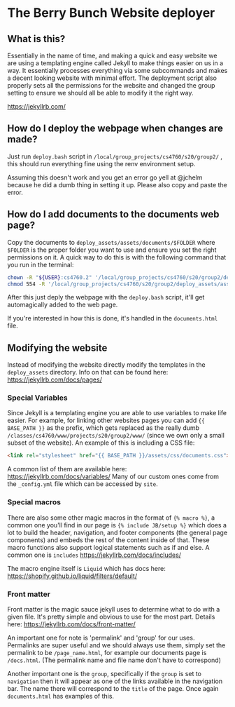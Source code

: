 # The Berry Bunch Website deployer


## What is this?
Essentially in the name of time, and making a quick and easy website we are
using a templating engine called Jekyll to make things easier on us in a way.
It essentially processes everything via some subcommands and makes a decent
looking website with minimal effort.
The deployment script also properly sets all the permissions for the website
and changed the group setting to ensure we should all be able to modify it
the right way.

https://jekyllrb.com/


## How do I deploy the webpage when changes are made?
Just run `deploy.bash` script in `/local/group_projects/cs4760/s20/group2/` ,
this should run everything fine using the renv environment setup.

Assuming this doesn't work and you get an error go yell at @jchelm because he
did a dumb thing in setting it up.  Please also copy and paste the error.


## How do I add documents to the documents web page?
Copy the documents to `deploy_assets/assets/documents/$FOLDER` where `$FOLDER`
is the proper folder you want to use and ensure you set the right permissions
on it.  A quick way to do this is with the following command that you run
in the terminal:
```bash
chown -R "${USER}:cs4760.2" '/local/group_projects/cs4760/s20/group2/deploy_assets/assets/documents'
chmod 554 -R '/local/group_projects/cs4760/s20/group2/deploy_assets/assets/documents'
```
After this just deply the webpage with the `deploy.bash` script, it'll get
automagically added to the web page.

If you're interested in how this is done, it's handled in the `documents.html`
file.

## Modifying the website
Instead of modifying the website directly modify the templates in the
`deploy_assets` directory.  Info on that can be found here:
https://jekyllrb.com/docs/pages/

### Special Variables
Since Jekyll is a templating engine you are able to use variables to make life
easier.  For example, for linking other websites pages you can add
`{{ BASE_PATH }}` as the prefix, which gets replaced as the really dumb
`/classes/cs4760/www/projects/s20/group2/www/` (since we own only a small
subset of the website).
An example of this is including a CSS file:
```html
<link rel="stylesheet" href="{{ BASE_PATH }}/assets/css/documents.css">
```
A common list of them are available here: https://jekyllrb.com/docs/variables/
Many of our custom ones come from the `_config.yml` file which can be accessed
by `site`.


### Special macros
There are also some other magic macros in the format of `{% macro %}`, a
common one you'll find in our page is `{% include JB/setup %}` which
does a lot to build the header, navigation, and footer components (the general
page components) and embeds the rest of the content inside of that.  These
macro functions also support logical statements such as if and else.
A common one is `includes` https://jekyllrb.com/docs/includes/

The macro engine itself is `Liquid` which has docs here:
https://shopify.github.io/liquid/filters/default/

### Front matter
Front matter is the magic sauce jekyll uses to determine what to do with a
given file.  It's pretty simple and obvious to use for the most part.
Details here: https://jekyllrb.com/docs/front-matter/

An important one for note is 'permalink' and 'group' for our uses.
Permalinks are super useful and we should always use them, simply set the
permalink to be `/page_name.html`, for example our documents page is
`/docs.html`. (The permalink name and file name don't have to correspond)

Another important one is the `group`, specifically if the `group` is set to
`navigation` then it will appear as one of the links available in the navigation
bar.  The name there will correspond to the `title` of the page.  Once again
`documents.html` has examples of this.
